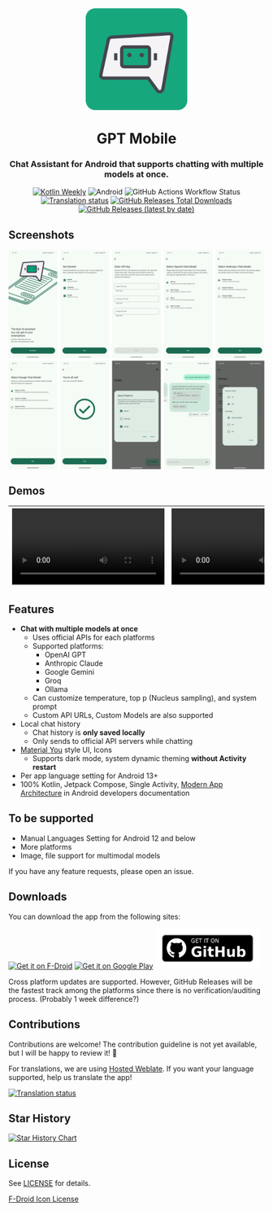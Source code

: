 <div align="center">

<img width="200" height="200" style="display: block;" src="./images/logo.png">

# GPT Mobile

### Chat Assistant for Android that supports chatting with multiple models at once.

<p>
  <a href="https://mailchi.mp/kotlinweekly/kotlin-weekly-431"><img alt="Kotlin Weekly" src="https://img.shields.io/badge/Kotlin%20Weekly-%23431-blue"/></a>
  <img alt="Android" src="https://img.shields.io/badge/Platform-Android-green.svg"/>
  <img alt="GitHub Actions Workflow Status" src="https://img.shields.io/github/actions/workflow/status/Taewan-P/gpt_mobile/release-build.yml">
  <a href="https://hosted.weblate.org/engage/gptmobile/"><img src="https://hosted.weblate.org/widget/gptmobile/gptmobile/svg-badge.svg" alt="Translation status" /></a>
  <a href="https://github.com/Taewan-P/gpt_mobile/releases/"><img alt="GitHub Releases Total Downloads" src="https://img.shields.io/github/downloads/Taewan-P/gpt_mobile/total?label=Downloads&logo=github"/></a>
  <a href="https://github.com/Taewan-P/gpt_mobile/releases/latest/"><img alt="GitHub Releases (latest by date)" src="https://img.shields.io/github/v/release/Taewan-P/gpt_mobile?color=black&label=Stable&logo=github"/></a>
</p>


</div>


## Screenshots

<div align="center">

<img style="display: block;" src="./images/screenshots.png">

</div>

## Demos


| <video src="https://github.com/Taewan-P/gpt_mobile/assets/27392567/96229e6d-6795-48b4-a915-aca915bd2527"/> | <video src="https://github.com/Taewan-P/gpt_mobile/assets/27392567/1cc13413-7320-4f6f-ace9-de76de58adcc"/> | <video src="https://github.com/Taewan-P/gpt_mobile/assets/27392567/546e2694-953d-4d67-937f-a29fba81046f"/> |
|------------------------------------------------------------------------------------------------------------|------------------------------------------------------------------------------------------------------------|------------------------------------------------------------------------------------------------------------|


## Features

- **Chat with multiple models at once**
  - Uses official APIs for each platforms
  - Supported platforms:
    - OpenAI GPT
    - Anthropic Claude
    - Google Gemini
    - Groq
    - Ollama
  - Can customize temperature, top p (Nucleus sampling), and system prompt
  - Custom API URLs, Custom Models are also supported
- Local chat history
  - Chat history is **only saved locally**
  - Only sends to official API servers while chatting
- [Material You](https://m3.material.io/) style UI, Icons
  - Supports dark mode, system dynamic theming **without Activity restart**
- Per app language setting for Android 13+
- 100% Kotlin, Jetpack Compose, Single Activity, [Modern App Architecture](https://developer.android.com/topic/architecture#modern-app-architecture) in Android developers documentation


## To be supported

- Manual Languages Setting for Android 12 and below
- More platforms
- Image, file support for multimodal models

If you have any feature requests, please open an issue.


## Downloads

You can download the app from the following sites:

[<img height="80" alt="Get it on F-Droid" src="https://fdroid.gitlab.io/artwork/badge/get-it-on.png"/>](https://f-droid.org/packages/dev.chungjungsoo.gptmobile)
[<img height="80" alt='Get it on Google Play' src='https://play.google.com/intl/en_us/badges/static/images/badges/en_badge_web_generic.png'/>](https://play.google.com/store/apps/details?id=dev.chungjungsoo.gptmobile&utm_source=github&utm_campaign=gh-readme)
[<img height="80" alt='Get it on GitHub' src='https://raw.githubusercontent.com/Kunzisoft/Github-badge/main/get-it-on-github.png'/>](https://github.com/Taewan-P/gpt_mobile/releases)

Cross platform updates are supported. However, GitHub Releases will be the fastest track among the platforms since there is no verification/auditing process. (Probably 1 week difference?)



## Contributions

Contributions are welcome! The contribution guideline is not yet available, but I will be happy to review it! 💯

For translations, we are using [Hosted Weblate](https://hosted.weblate.org/engage/gptmobile/). If you want your language supported, help us translate the app!

<a href="https://hosted.weblate.org/engage/gptmobile/">
  <img src="https://hosted.weblate.org/widget/gptmobile/gptmobile/multi-auto.svg" alt="Translation status" />
</a>


## Star History

[![Star History Chart](https://api.star-history.com/svg?repos=Taewan-P/gpt_mobile&type=Timeline)](https://star-history.com/#Taewan-P/gpt_mobile&Timeline)


## License

See [LICENSE](./LICENSE) for details.

[F-Droid Icon License](https://gitlab.com/fdroid/artwork/-/blob/master/fdroid-logo-2015/README.md)

